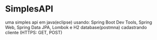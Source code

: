 # SimplesAPI
uma simples api em java(eclipse) usando: Spring Boot Dev Tools, Spring Web, Spring Data JPA, Lombok e H2 database(postmna) cadastrando cliente (HTTPS: GET, POST)
